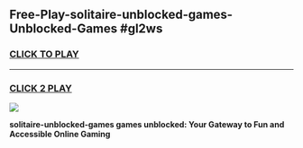 
## Free-Play-solitaire-unblocked-games-Unblocked-Games #gl2ws
<h3>
<a href="https://news.freeplayer.one?title=solitaire-unblocked-games&ref=8M">CLICK TO PLAY</a></h3>
<hr>

<h3>
<a href="https://news.freeplayer.one?title=solitaire-unblocked-games&ref=8M">CLICK 2 PLAY</a>
  
</h3>

<a href="https://news.freeplayer.one?title=solitaire-unblocked-games&ref=8M"><img src="https://clearcache.store/games.png"></a>


**solitaire-unblocked-games games unblocked: Your Gateway to Fun and Accessible Online Gaming**
